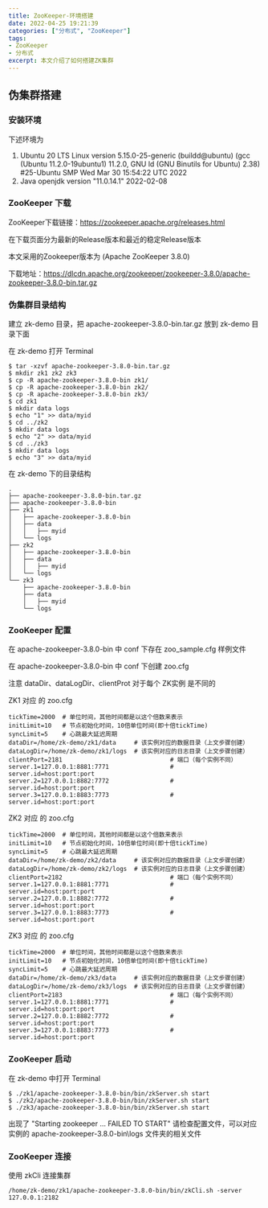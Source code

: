 ```yaml
---
title: ZooKeeper-环境搭建
date: 2022-04-25 19:21:39
categories: ["分布式", "ZooKeeper"]
tags: 
- ZooKeeper
- 分布式
excerpt: 本文介绍了如何搭建ZK集群
---
```


## 伪集群搭建

### 安装环境

下述环境为 

1. Ubuntu 20 LTS
    Linux version 5.15.0-25-generic (buildd@ubuntu) (gcc (Ubuntu 11.2.0-19ubuntu1) 11.2.0, GNU ld (GNU Binutils for Ubuntu) 2.38) #25-Ubuntu SMP Wed Mar 30 15:54:22 UTC 2022
2. Java
    openjdk version "11.0.14.1" 2022-02-08

### ZooKeeper 下载

ZooKeeper下载链接：https://zookeeper.apache.org/releases.html 

在下载页面分为最新的Release版本和最近的稳定Release版本

本文采用的Zookeeper版本为 (Apache ZooKeeper 3.8.0) 

下载地址：https://dlcdn.apache.org/zookeeper/zookeeper-3.8.0/apache-zookeeper-3.8.0-bin.tar.gz

### 伪集群目录结构

建立 zk-demo 目录，把 apache-zookeeper-3.8.0-bin.tar.gz 放到 zk-demo 目录下面

在 zk-demo 打开 Terminal

```shell
$ tar -xzvf apache-zookeeper-3.8.0-bin.tar.gz
$ mkdir zk1 zk2 zk3
$ cp -R apache-zookeeper-3.8.0-bin zk1/
$ cp -R apache-zookeeper-3.8.0-bin zk2/
$ cp -R apache-zookeeper-3.8.0-bin zk3/
$ cd zk1
$ mkdir data logs
$ echo "1" >> data/myid
$ cd ../zk2
$ mkdir data logs
$ echo "2" >> data/myid
$ cd ../zk3
$ mkdir data logs
$ echo "3" >> data/myid
```

在 zk-demo 下的目录结构

```shell
.
├── apache-zookeeper-3.8.0-bin.tar.gz
├── apache-zookeeper-3.8.0-bin
├── zk1
│   ├── apache-zookeeper-3.8.0-bin
│   ├── data
│   │   ├── myid
│   └── logs
├── zk2
│   ├── apache-zookeeper-3.8.0-bin
│   ├── data
│   │   ├── myid
│   └── logs
└── zk3
    ├── apache-zookeeper-3.8.0-bin
    ├── data
    │   ├── myid
    └── logs
```

### ZooKeeper 配置

在 apache-zookeeper-3.8.0-bin 中 conf 下存在 zoo_sample.cfg 样例文件

在 apache-zookeeper-3.8.0-bin 中 conf 下创建 zoo.cfg

注意 dataDir、dataLogDir、clientProt 对于每个 ZK实例 是不同的

ZK1 对应 的 zoo.cfg
```text
tickTime=2000  # 单位时间，其他时间都是以这个倍数来表示
initLimit=10   # 节点初始化时间，10倍单位时间(即十倍tickTime)
syncLimit=5    # 心跳最大延迟周期
dataDir=/home/zk-demo/zk1/data     # 该实例对应的数据目录（上文步骤创建）
dataLogDir=/home/zk-demo/zk1/logs  # 该实例对应的日志目录（上文步骤创建）
clientPort=2181                              # 端口（每个实例不同）
server.1=127.0.0.1:8881:7771                 # server.id=host:port:port
server.2=127.0.0.1:8882:7772                 # server.id=host:port:port
server.3=127.0.0.1:8883:7773                 # server.id=host:port:port
```
ZK2 对应 的 zoo.cfg
```text
tickTime=2000  # 单位时间，其他时间都是以这个倍数来表示
initLimit=10   # 节点初始化时间，10倍单位时间(即十倍tickTime)
syncLimit=5    # 心跳最大延迟周期
dataDir=/home/zk-demo/zk2/data     # 该实例对应的数据目录（上文步骤创建）
dataLogDir=/home/zk-demo/zk2/logs  # 该实例对应的日志目录（上文步骤创建）
clientPort=2182                              # 端口（每个实例不同）
server.1=127.0.0.1:8881:7771                 # server.id=host:port:port
server.2=127.0.0.1:8882:7772                 # server.id=host:port:port
server.3=127.0.0.1:8883:7773                 # server.id=host:port:port
```
ZK3 对应 的 zoo.cfg
```text
tickTime=2000  # 单位时间，其他时间都是以这个倍数来表示
initLimit=10   # 节点初始化时间，10倍单位时间(即十倍tickTime)
syncLimit=5    # 心跳最大延迟周期
dataDir=/home/zk-demo/zk3/data     # 该实例对应的数据目录（上文步骤创建）
dataLogDir=/home/zk-demo/zk3/logs  # 该实例对应的日志目录（上文步骤创建）
clientPort=2183                              # 端口（每个实例不同）
server.1=127.0.0.1:8881:7771                 # server.id=host:port:port
server.2=127.0.0.1:8882:7772                 # server.id=host:port:port
server.3=127.0.0.1:8883:7773                 # server.id=host:port:port
```

### ZooKeeper 启动

在 zk-demo 中打开 Terminal
```shell
$ ./zk1/apache-zookeeper-3.8.0-bin/bin/zkServer.sh start
$ ./zk2/apache-zookeeper-3.8.0-bin/bin/zkServer.sh start
$ ./zk3/apache-zookeeper-3.8.0-bin/bin/zkServer.sh start
```

出现了 "Starting zookeeper ... FAILED TO START" 请检查配置文件，可以对应实例的 apache-zookeeper-3.8.0-bin\logs 文件夹的相关文件

### ZooKeeper 连接

使用 zkCli 连接集群
``` shell
/home/zk-demo/zk1/apache-zookeeper-3.8.0-bin/bin/zkCli.sh -server 127.0.0.1:2182
```